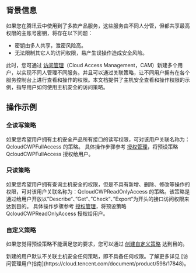 
## 背景信息
如果您在腾讯云中使用到了多款产品服务，这些服务由不同人分管，但都共享最高权限的主账号密钥，将存在以下问题：
- 密钥由多人共享，泄密风险高。
- 无法限制其它人的访问权限，易产生误操作造成安全风险。

此时，您可通过 [访问管理](https://cloud.tencent.com/document/product/598/10583)（Cloud Access Management，CAM）新建多个用户，以实现不同人管理不同服务。并且可以通过关联策略，让不同用户拥有在各个服务控制台上进行查看和操作的权限。本文档提供了主机安全查看和操作权限的示例，指导用户如何使用主机安全的访问策略。

## 操作示例
### 全读写策略
如果您希望用户拥有主机安全产品所有接口的读写权限，可对该用户关联名称为：QcloudCWPFullAccess 的策略。
具体操作步骤参考 [授权管理](https://cloud.tencent.com/document/product/598/10602)，将预设策略 QcloudCWPFullAccess 授权给用户。

### 只读策略
如果您希望用户拥有查询主机安全的权限，但是不具有新增、删除、修改等操作的权限，可对该用户关联名称为：QcloudCWPReadOnlyAccess 的策略。该策略是通过给用户开放以”Describe“、”Get“、”Check“、”Export“为开头的接口访问权限来达到目的。
具体操作步骤参考 [授权管理](https://cloud.tencent.com/document/product/598/10602)，将预设策略 QcloudCWPReadOnlyAccess 授权给用户。

### 自定义策略
如果您觉得预设策略不能满足您的要求，您可以通过 [创建自定义策略](https://cloud.tencent.com/document/product/598/37739) 达到目的。

<dx-alert infotype="explain" title="">
新建的用户默认不关联主机安全任何策略，即不具备任何权限。了解更多详见 [访问管理用户指南](https://cloud.tencent.com/document/product/598/17848)。
</dx-alert>
